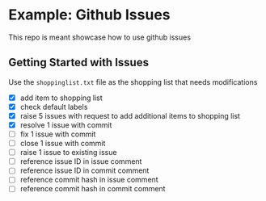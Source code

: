 # Example: Github Issues
This repo is meant showcase how to use github issues

## Getting Started with Issues
Use the `shoppinglist.txt` file as the shopping list that needs modifications

- [x] add item to shopping list
- [x] check default labels
- [x] raise 5 issues with request to add additional items to shopping list
- [x] resolve 1 issue with commit
- [ ] fix 1 issue with commit
- [ ] close 1 issue with commit
- [ ] raise 1 issue to existing issue
- [ ] reference issue ID in issue comment
- [ ] reference issue ID in commit comment
- [ ] reference commit hash in issue comment
- [ ] reference commit hash in commit comment